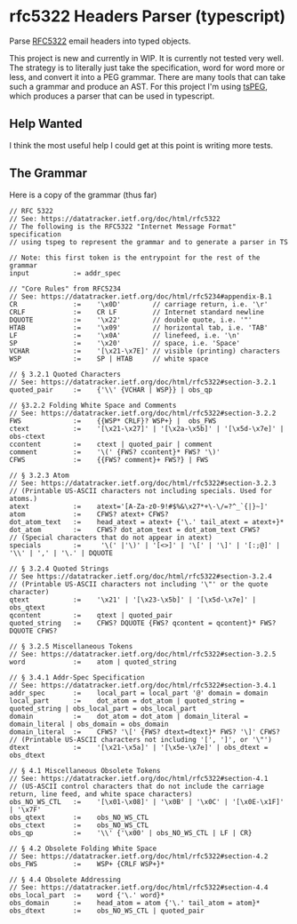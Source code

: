 # rfc5322 Headers Parser (typescript)

Parse [RFC5322](https://datatracker.ietf.org/doc/html/rfc5322#section-4.1) email headers into typed objects.

This project is new and currently in WIP. It is currently not tested very well. The strategy is to literally just take the specification, word for word more or less, and convert it into a PEG grammar. There are many tools that can take such a grammar and produce an AST. For this project I'm using [tsPEG](https://github.com/EoinDavey/tsPEG), which produces a parser that can be used in typescript.

## Help Wanted

I think the most useful help I could get at this point is writing more tests.

## The Grammar

Here is a copy of the grammar (thus far)

```peg
// RFC 5322
// See: https://datatracker.ietf.org/doc/html/rfc5322
// The following is the RFC5322 "Internet Message Format" specification
// using tspeg to represent the grammar and to generate a parser in TS

// Note: this first token is the entrypoint for the rest of the grammar
input           := addr_spec

// "Core Rules" from RFC5234
// See: https://datatracker.ietf.org/doc/html/rfc5234#appendix-B.1
CR              :=    '\x0D'        // carriage return, i.e. '\r'
CRLF            :=    CR LF         // Internet standard newline
DQUOTE          :=    '\x22'        // double quote, i.e. '"'
HTAB            :=    '\x09'        // horizontal tab, i.e. 'TAB'
LF              :=    '\x0A'        // linefeed, i.e. '\n'
SP              :=    '\x20'        // space, i.e. 'Space'
VCHAR           :=    '[\x21-\x7E]' // visible (printing) characters
WSP             :=    SP | HTAB     // white space

// § 3.2.1 Quoted Characters
// See: https://datatracker.ietf.org/doc/html/rfc5322#section-3.2.1
quoted_pair     :=    {'\\' {VCHAR | WSP}} | obs_qp

// §3.2.2 Folding White Space and Comments
// See: https://datatracker.ietf.org/doc/html/rfc5322#section-3.2.2
FWS             :=    {{WSP* CRLF}? WSP+} |  obs_FWS
ctext           :=    '[\x21-\x27]' | '[\x2a-\x5b]' | '[\x5d-\x7e]' | obs-ctext
ccontent        :=    ctext | quoted_pair | comment
comment         :=    '\(' {FWS? ccontent}* FWS? '\)'
CFWS            :=    {{FWS? comment}+ FWS?} | FWS

// § 3.2.3 Atom
// See: https://datatracker.ietf.org/doc/html/rfc5322#section-3.2.3
// (Printable US-ASCII characters not including specials. Used for atoms.)
atext           :=    atext='[A-Za-z0-9!#$%&\x27*+\-\/=?^_`{|}~]'
atom            :=    CFWS? atext+ CFWS?
dot_atom_text   :=    head_atext = atext+ {'\.' tail_atext = atext+}*
dot_atom        :=    CFWS? dot_atom_text = dot_atom_text CFWS?
// (Special characters that do not appear in atext)
specials        :=     '\(' |'\)' | '[<>]' | '\[' | '\]' | '[:;@]' | '\\' | ',' | '\.' | DQUOTE

// § 3.2.4 Quoted Strings
// See https://datatracker.ietf.org/doc/html/rfc5322#section-3.2.4
// (Printable US-ASCII characters not including '\"' or the quote character)
qtext           :=    '\x21' | '[\x23-\x5b]' | '[\x5d-\x7e]' | obs_qtext
qcontent        :=    qtext | quoted_pair
quoted_string   :=    CFWS? DQUOTE {FWS? qcontent = qcontent}* FWS? DQUOTE CFWS?

// § 3.2.5 Miscellaneous Tokens
// See: https://datatracker.ietf.org/doc/html/rfc5322#section-3.2.5
word            :=    atom | quoted_string

// § 3.4.1 Addr-Spec Specification
// See: https://datatracker.ietf.org/doc/html/rfc5322#section-3.4.1
addr_spec       :=    local_part = local_part '@' domain = domain
local_part      :=    dot_atom = dot_atom | quoted_string = quoted_string | obs_local_part = obs_local_part
domain          :=    dot_atom = dot_atom | domain_literal = domain_literal | obs_domain = obs_domain
domain_literal  :=    CFWS? '\[' {FWS? dtext=dtext}* FWS? '\]' CFWS?
// (Printable US-ASCII characters not including '[', ']', or '\"')
dtext           :=    '[\x21-\x5a]' | '[\x5e-\x7e]' | obs_dtext = obs_dtext

// § 4.1 Miscellaneous Obsolete Tokens
// See: https://datatracker.ietf.org/doc/html/rfc5322#section-4.1
// (US-ASCII control characters that do not include the carriage return, line feed, and white space characters)
obs_NO_WS_CTL   :=    '[\x01-\x08]' | '\x0B' | '\x0C' | '[\x0E-\x1F]' | '\x7F'
obs_qtext       :=    obs_NO_WS_CTL
obs_ctext       :=    obs_NO_WS_CTL
obs_qp          :=    '\\' {'\x00' | obs_NO_WS_CTL | LF | CR}

// § 4.2 Obsolete Folding White Space
// See: https://datatracker.ietf.org/doc/html/rfc5322#section-4.2
obs_FWS         :=    WSP+ {CRLF WSP+}*

// § 4.4 Obsolete Addressing
// See: https://datatracker.ietf.org/doc/html/rfc5322#section-4.4
obs_local_part  :=    word {'\.' word}*
obs_domain      :=    head_atom = atom {'\.' tail_atom = atom}*
obs_dtext       :=    obs_NO_WS_CTL | quoted_pair
```